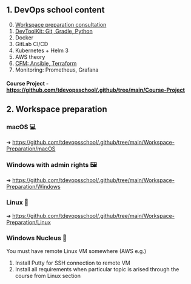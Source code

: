 ## 1. DevOps school content
0. [Workspace preparation consultation](https://github.com/tdevopsschool/.github/tree/feature/add-readme/Workspace-Preparation)
1. [DevToolKit: Git, Gradle, Python](https://github.com/tdevopsschool/1-DevToolKit)
2. Docker
3. GitLab CI/CD
4. Kubernetes + Helm 3
5. AWS theory
6. [CFM: Ansible, Terraform](https://github.com/tdevopsschool/6-CFM)
7. Monitoring: Prometheus, Grafana

#### Course Project - https://github.com/tdevopsschool/.github/tree/main/Course-Project

## 2. Workspace preparation
### macOS 💻
➔ https://github.com/tdevopsschool/.github/tree/main/Workspace-Preparation/macOS

### Windows with admin rights 🖼
➔ https://github.com/tdevopsschool/.github/tree/main/Workspace-Preparation/Windows 

### Linux 🐧
➔ https://github.com/tdevopsschool/.github/tree/main/Workspace-Preparation/Linux

### Windows Nucleus 🤷
You must have remote Linux VM somewhere (AWS e.g.)
1. Install Putty for SSH connection to remote VM
2. Install all requirements when particular topic is arised through the course from Linux section
